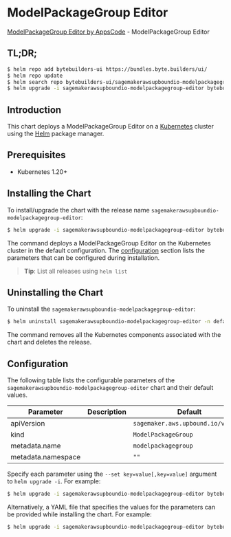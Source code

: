 # ModelPackageGroup Editor

[ModelPackageGroup Editor by AppsCode](https://byte.builders) - ModelPackageGroup Editor

## TL;DR;

```bash
$ helm repo add bytebuilders-ui https://bundles.byte.builders/ui/
$ helm repo update
$ helm search repo bytebuilders-ui/sagemakerawsupboundio-modelpackagegroup-editor --version=v0.4.18
$ helm upgrade -i sagemakerawsupboundio-modelpackagegroup-editor bytebuilders-ui/sagemakerawsupboundio-modelpackagegroup-editor -n default --create-namespace --version=v0.4.18
```

## Introduction

This chart deploys a ModelPackageGroup Editor on a [Kubernetes](http://kubernetes.io) cluster using the [Helm](https://helm.sh) package manager.

## Prerequisites

- Kubernetes 1.20+

## Installing the Chart

To install/upgrade the chart with the release name `sagemakerawsupboundio-modelpackagegroup-editor`:

```bash
$ helm upgrade -i sagemakerawsupboundio-modelpackagegroup-editor bytebuilders-ui/sagemakerawsupboundio-modelpackagegroup-editor -n default --create-namespace --version=v0.4.18
```

The command deploys a ModelPackageGroup Editor on the Kubernetes cluster in the default configuration. The [configuration](#configuration) section lists the parameters that can be configured during installation.

> **Tip**: List all releases using `helm list`

## Uninstalling the Chart

To uninstall the `sagemakerawsupboundio-modelpackagegroup-editor`:

```bash
$ helm uninstall sagemakerawsupboundio-modelpackagegroup-editor -n default
```

The command removes all the Kubernetes components associated with the chart and deletes the release.

## Configuration

The following table lists the configurable parameters of the `sagemakerawsupboundio-modelpackagegroup-editor` chart and their default values.

|     Parameter      | Description |                    Default                    |
|--------------------|-------------|-----------------------------------------------|
| apiVersion         |             | <code>sagemaker.aws.upbound.io/v1beta1</code> |
| kind               |             | <code>ModelPackageGroup</code>                |
| metadata.name      |             | <code>modelpackagegroup</code>                |
| metadata.namespace |             | <code>""</code>                               |


Specify each parameter using the `--set key=value[,key=value]` argument to `helm upgrade -i`. For example:

```bash
$ helm upgrade -i sagemakerawsupboundio-modelpackagegroup-editor bytebuilders-ui/sagemakerawsupboundio-modelpackagegroup-editor -n default --create-namespace --version=v0.4.18 --set apiVersion=sagemaker.aws.upbound.io/v1beta1
```

Alternatively, a YAML file that specifies the values for the parameters can be provided while
installing the chart. For example:

```bash
$ helm upgrade -i sagemakerawsupboundio-modelpackagegroup-editor bytebuilders-ui/sagemakerawsupboundio-modelpackagegroup-editor -n default --create-namespace --version=v0.4.18 --values values.yaml
```
